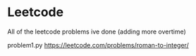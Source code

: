 # Leetcode
 All of the leetcode problems ive done (adding more overtime)

problem1.py
https://leetcode.com/problems/roman-to-integer/



